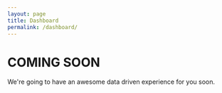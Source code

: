 ```yaml
---
layout: page
title: Dashboard
permalink: /dashboard/
---
```


COMING SOON
===========

We're going to have an awesome data driven experience for you soon.
